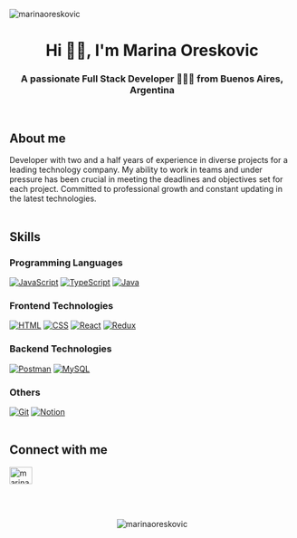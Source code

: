 
<p align="left"> <img src="https://komarev.com/ghpvc/?username=marinaoreskovic&label=Profile%20views&color=0e75b6&style=flat" alt="marinaoreskovic" /> </p>
<h1 align="center">Hi 👋🏻, I'm Marina Oreskovic</h1>
<h3 align="center">A passionate Full Stack Developer 👩🏼‍💻 from Buenos Aires, Argentina</h3>
<br/>
<h2>About me</h2>
Developer with two and a half years of experience in diverse projects for a leading technology company. My ability to work in teams and under pressure has been crucial in meeting the deadlines and objectives set for each project. Committed to professional growth and constant updating in the latest technologies.
<br/>
<br/>
<h2>Skills</h2>
<h3>Programming Languages</h3>
<a href="#"><img alt="JavaScript" src="https://img.shields.io/badge/JavaScript-F7DF1E.svg?logo=javascript&logoColor=black"></a>
<a href="#"><img alt="TypeScript" src="https://img.shields.io/badge/TypeScript-007ACC.svg?logo=typescript&logoColor=white"></a>
<a href="#"><img alt="Java" src="https://custom-icon-badges.demolab.com/badge/Java-007396.svg?logo=java&logoColor=white"></a>
<h3>Frontend Technologies</h3>
<a href="#"><img alt="HTML" src="https://img.shields.io/badge/HTML-E34F26.svg?logo=html5&logoColor=white"></a>
<a href="#"><img alt="CSS" src="https://img.shields.io/badge/CSS-1572B6.svg?logo=css3&logoColor=white"></a>
<a href="#"><img alt="React" src="https://img.shields.io/badge/React-20232a.svg?logo=react&logoColor=%2361DAFB"></a>
<a href="#"><img alt="Redux" src="https://img.shields.io/badge/Redux-593d88.svg?logo=redux&logoColor=white"></a>
<a href="#"><img alt="" src=""></a>
<a href="#"><img alt="" src=""></a>
<h3>Backend Technologies</h3>
<a href="#"><img alt="Postman" src="https://img.shields.io/badge/Postman-FF6C37?logo=postman&logoColor=white"></a>
<a href="#"><img alt="MySQL" src="https://img.shields.io/badge/MySQL-00f.svg?logo=mysql&logoColor=white"></a>
<h3>Others</h3>
<a href="#"><img alt="Git" src="https://img.shields.io/badge/Git-F05033.svg?logo=git&logoColor=white"></a>
<a href="#"><img alt="Notion" src="https://img.shields.io/badge/Notion-010101.svg?logo=notion&logoColor=white"></a>
<br/>
<br/>
<h2>Connect with me</h2>
<p align="left">
<a href="https://linkedin.com/in/marinaoreskovic" target="blank"><img align="center" src="https://raw.githubusercontent.com/rahuldkjain/github-profile-readme-generator/master/src/images/icons/Social/linked-in-alt.svg" alt="marinaoreskovic" height="30" width="40" /></a>
</p>
<br/>
<br/>
<p align="center"><img src="https://github-readme-stats.vercel.app/api/top-langs?username=marinaoreskovic&show_icons=true&locale=en&layout=compact" alt="marinaoreskovic" /></p>
